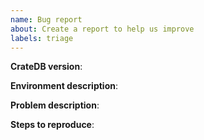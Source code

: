 ```yaml
---
name: Bug report
about: Create a report to help us improve
labels: triage
---
```



**CrateDB version**:


**Environment description**:

<!-- 

 - JVM version: java -version 
 - Kernel: uname -a
 - Distribution: cat /etc/os-release
 - Number of nodes; Please mention special master/data/client node configuration

If using docker:

 - Docker: docker \-\-version
 - Problem can be reproduced without docker: 
    - [ ] yes
    - [ ] no -> Consider reporting the issue in https://github.com/crate/docker-crate instead

-->



**Problem description**:

<!-- 
Please don't write "doesn't work". Instead, try to write a detailed description
of the behavior you observe and explain what behavior you'd expect.

If a query returns an error message, please include the error message and a
stacktrace of the error.  To get the stack trace either run the query in crash
with \verbose on, or run it in the AdminUI Console with `[x] Show error trace`
set.

If a query behaves in an unexpected way but doesn't return an error, please
include the server logs.

If you are experiencing performance issues, please provide the garbage
collection logs.
-->

**Steps to reproduce**:

<!-- Please include table schema and some sample records and the statements
that lead to the problem. -->
